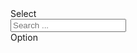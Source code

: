 
<div class="ui basic segment">
    <form class="ui form">
        <div class="fields">
          <div class="field">
            <div component:id="dropdown" class="ui floating dropdown labeled button">
              <span class="text">Select</span>
              <div class="menu">
                <div class="ui icon search input">
                  <i class="search icon"></i>
                  <input type="text" placeholder="Search ..."/>
                </div>
                <div class="scrolling menu" component:section="options">
                    <div
                        component:section="options"
                        component:view="default"
                        class="item"
                        data-value="{{id}}"
                        component:prop="label">
                      Option
                    </div>
                </div>
              </div>
            </div>
          </div>
        </div>
    </form>
</div>

<script component:id="dropdown" component:location="window">
exports.main = function (LIB, globalContext) {
	return LIB.firewidgets.Widget(function (context) {
		return {
			"#chscript:redraw": {
                mapData: function (data) {
                    return {
                        "@load": [
                            "categories"
                        ],
                        "@map": {
                          'options': data.connect('blog.categories/*')
                        }
                    };
                },
                getTemplateData: function (data) {
                    return {
                        "$views": {
                            "default": true
                        },
                        "options": data.options
                    };
                },
                afterRender: function (domNode, data) {
                    $(".dropdown", domNode).dropdown({
                        onChange: function(id) {
                            context.set("selected.option", id);
                        }
                    });
                    if (context.get("selected.option")) {
                        $(".dropdown", domNode).dropdown(
                            "set selected",
                            context.get("selected.option")
                        );
                    }
                }
			}
		}
    });
}
</script>

<script component:id="dropdown" component:location="server">
exports.main = function (LIB, globalContext) {
	return LIB.firewidgets.Widget(function (context) {
		return {
			"#0.FireWidgets": {
                getDataForPointer: function (pointer) {
                    const nedb = globalContext.adapters["data.nedb"].adapter.nedb;
                    if (pointer === "categories") {
                        return nedb('blog.categories', function (table, callback) {
                			return table.find({}, callback);
                		}).then(function (records) {
                            return {
                                "blog.categories": records
                            };
                		});
                    }
                }
			}
		}
    });
}
</script>

